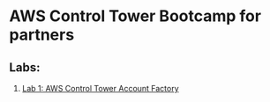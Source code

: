 # AWS Control Tower Bootcamp for partners

## Labs:

1. [Lab 1: AWS Control Tower Account Factory](https://github.com/denegrij/controltower/blob/master/lab1-account-factory.md) 
